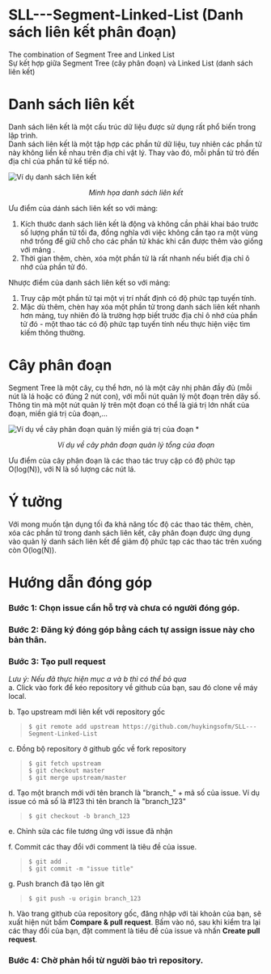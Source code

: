 # SLL---Segment-Linked-List (Danh sách liên kết phân đoạn)
The combination of Segment Tree and Linked List  
Sự kết hợp giữa Segment Tree (cây phân đoạn) và Linked List (danh sách liên kết)


# Danh sách liên kết
Danh sách liên kết là một cấu trúc dữ liệu được sử dụng rất phổ biến trong lập trình.  
Danh sách liên kết là một tập hợp các phần tử dữ liệu, tuy nhiên các phần tử này không liền kề nhau trên địa chỉ vật lý. Thay vào đó, mỗi phần tử trỏ đến địa chỉ của phần tử kế tiếp nó.

![Ví dụ danh sách liên kết](https://res.cloudinary.com/practicaldev/image/fetch/s--y3j6aJXJ--/c_limit%2Cf_auto%2Cfl_progressive%2Cq_auto%2Cw_880/https://res.cloudinary.com/practicaldev/image/fetch/s--_PwtVEkJ--/c_limit%252Cf_auto%252Cfl_progressive%252Cq_auto%252Cw_880/https://www.educative.io/api/edpresso/shot/5077575695073280/image/5192456339456000)
*<p align="center"> Minh họa danh sách liên kết </p>*

Ưu điểm của dánh sách liên kết so với mảng:  
1. Kích thước danh sách liên kết là động và không cần phải khai báo trước số lượng phần tử tối đa, đồng nghĩa với việc không cần tạo ra một vùng nhớ trống để giữ chỗ cho các phần tử khác khi cần được thêm vào  giống với mảng .
2. Thời gian thêm, chèn, xóa một phần tử là rất nhanh nếu biết địa chỉ ô nhớ của phần tử đó.

Nhược điểm của danh sách liên kết so với mảng:
1. Truy cập một phần tử tại một vị trí nhất định có độ phức tạp tuyến tính.
2. Mặc dù thêm, chèn hay xóa một phần tử trong danh sách liên kết nhanh hơn mảng, tuy nhiên đó là trường hợp biết trước địa chỉ ô nhớ của phần tử đó - một thao tác có độ phức tạp tuyến tính nếu thực hiện việc tìm kiếm thông thường.

# Cây phân đoạn
Segment Tree là một cây, cụ thể hơn, nó là một cây nhị phân đầy đủ (mỗi nút là lá hoặc có đúng 2 nút con), với mỗi nút quản lý một đoạn trên dãy số. Thông tin mà một nút quản lý trên một đoạn có thể là giá trị lớn nhất của đoạn, miền giá trị của đoạn,...

![Ví dụ về cây phân đoạn quản lý miền giá trị của đoạn](https://leetcode.com/articles/Figures/segtree_example_1.png)
**<p align="center"> Ví dụ về cây phân đoạn quản lý tổng của đoạn </p>*

Ưu điểm của cây phân đoạn là các thao tác truy cập có độ phức tạp O(log(N)), với N là số lượng các nút lá.

# Ý tưởng
Với mong muốn tận dụng tối đa khả năng tốc độ các thao tác thêm, chèn, xóa các phần tử trong danh sách liên kết, cây phân đoạn được ứng dụng vào quản lý danh sách liên kết để giảm độ phức tạp các thao tác trên xuống còn O(log(N)).

# Hướng dẫn đóng góp
### Bước 1: Chọn issue cần hỗ trợ và chưa có người đóng góp.
### Bước 2: Đăng ký đóng góp bằng cách tự assign issue này cho bản thân.
### Bước 3: Tạo pull request
*Lưu ý: Nếu đã thực hiện mục a và b thì có thể bỏ qua*  
a. Click vào fork để kéo repository về github của bạn, sau đó clone về máy local. 

b. Tạo upstream mới liên kết với repository gốc
> `$ git remote add upstream https://github.com/huykingsofm/SLL---Segment-Linked-List`

c. Đồng bộ repository ở github gốc về fork repository
> `$ git fetch upstream`  
> `$ git checkout master`  
> `$ git merge upstream/master`

d. Tạo một branch mới với tên branch là "branch_" + mã số của issue. Ví dụ issue có mã số là #123 thì tên branch là "branch_123"
> `$ git checkout -b branch_123`

e. Chỉnh sửa các file tương ứng với issue đã nhận

f.  Commit các thay đổi với comment là tiêu đề của issue.
> `$ git add .`  
> `$ git commit -m "issue title"`

g. Push branch đã tạo lên git
> `$ git push -u origin branch_123`

h. Vào trang github của repository gốc, đăng nhập với tài khoản của bạn, sẽ xuất hiện nút bấm **Compare & pull request**. Bấm vào nó, sau khi kiểm tra lại các thay đổi của bạn, đặt comment là tiêu đề của issue và nhấn **Create pull request**.

### Bước 4: Chờ phản hồi từ người bảo trì repository.